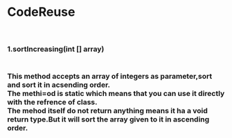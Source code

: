 # CodeReuse
<br><h3>1.sortIncreasing(int [] array)<h3><br>
This method accepts an array of integers as parameter,sort and sort it in acsending order.<br>The methi=od is static which means that you can use it directly with the refrence of class.<br>The mehod itself do not return anything means it ha a <b>void<b> return type.But it will sort the array given to it in ascending order.
